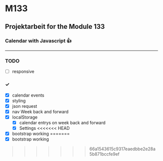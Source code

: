 # M133

## Projektarbeit for the Module 133

### Calendar with Javascript 👍

------------------------------

### TODO

  

- [ ] responsive

 
###  ✓
- [x] calendar events
- [x] styling 
- [x] json request 
- [x] nav Week back and forward
- [x] localStorage
  - [x] calendar entrys on week back and forward
  - [x] Settings
<<<<<<< HEAD
- [x] bootstrap working
=======
- [x] bootstrap working  
>>>>>>> 66a1543615c9317eaedbbe2e28a5b871bccfe9ef
